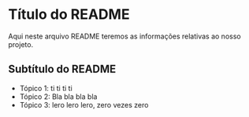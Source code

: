 # Título do README

Aqui neste arquivo README teremos as informações relativas ao nosso projeto.

## Subtítulo do README

- Tópico 1: ti ti ti ti
- Tópico 2: Bla bla bla bla
- Tópico 3: lero lero lero, zero vezes zero
